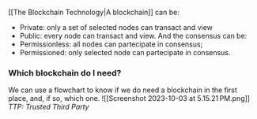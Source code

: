 [[The Blockchain Technology|A blockchain]] can be:
- Private: only a set of selected nodes can transact and view
- Public: every node can transact and view.
And the consensus can be:
- Permissionless: all nodes can partecipate in consensus;
- Permissioned: only selected node can partecipate in consensus.
### Which blockchain do I need?
We can use a flowchart to know if we do need a blockchain in the first place, and, if so, which one.
![[Screenshot 2023-10-03 at 5.15.21 PM.png]]
_TTP: Trusted Third Party_
